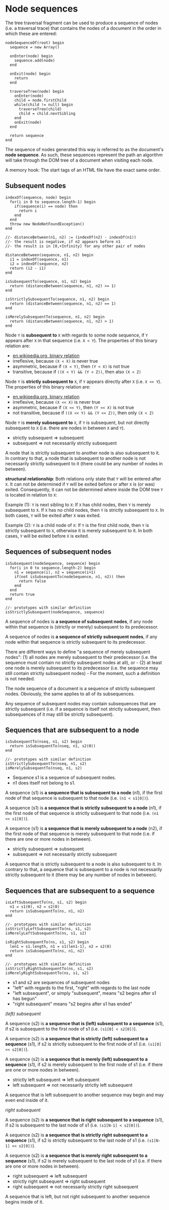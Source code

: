 
# Node sequences

The tree traversal fragment can be used to produce a sequence of nodes (i.e.
a traversal trace) that contains the nodes of a document in the order in which
these are entered:

```
nodeSequenceOf(root) begin
  sequence = new Array()

  onEnter(node) begin
    sequence.add(node)
  end

  onExit(node) begin
    return
  end

  traverseTree(node) begin
    onEnter(node)
    child = node.firstChild
    while(child != null) begin
      traverseTree(child)
      child = child.nextSibling
    end
    onExit(node)
  end

  return sequence
end
```

The sequence of nodes generated this way is referred to as the document's
**node sequence**. As such, these sequences represent the path an algorithm
will take through the DOM tree of a document when visiting each node.

A memory hook: The start tags of an HTML file have the exact same order.

<!-- ======================================================================= -->
## Subsequent nodes

```
indexOf(sequence, node) begin
  for(i in 0 to sequence.length-1) begin
    if(sequence(i) == node) then
      return i
    end
  end
  throw new NodeNotFoundException()
end

//- distanceBetween(n1, n2) := (indexOf(n2) - indexOf(n1))
//- the result is negative, if n2 appears before n1
//- the result is in [0,+Infinity] for any other pair of nodes

distanceBetween(sequence, n1, n2) begin
  i1 = indexOf(sequence, n1)
  i2 = indexOf(sequence, n2)
  return (i2 - i1)
end

isSubsequentTo(sequence, n1, n2) begin
  return (distanceBetween(sequence, n1, n2) >= 1)
end

isStrictlySubsequentTo(sequence, n1, n2) begin
  return (distanceBetween(sequence, n1, n2) == 1)
end

isMerelySubsequentTo(sequence, n1, n2) begin
  return (distanceBetween(sequence, n1, n2) > 1)
end
```

Node `Y` is **subsequent to** `X` with regards to some node sequence, if `Y`
appears after `X` in that sequence (i.e. `X < Y`). The properties of this
binary relation are:

* [en.wikipedia.org, binary relation](https://en.wikipedia.org/wiki/Binary_relation)
* irreflexive, because `(X < X)` is never true
* asymmetric, because if `(X < Y)`, then `(Y < X)` is not true
* transitive, because if `((X < Y) && (Y < Z))`, then also `(X < Z)`

Node `Y` is **strictly subsequent to** `X`, if `Y` appears directly after `X`
(i.e. `X << Y`). The properties of this binary relation are:

* [en.wikipedia.org, binary relation](https://en.wikipedia.org/wiki/Binary_relation)
* irreflexive, because `(X << X)` is never true
* asymmetric, because if `(X << Y)`, then `(Y << X)` is not true
* not transitive, because if `((X << Y) && (Y << Z))`, then only `(X < Z)`

Node `Y` is **merely subsequent to** `X`, if `Y` is subsequent, but not directly
subsequent to `X` (i.e. there are nodes in between `X` and `Y`).

* strictly subsequent => subsequent
* subsequent => not necessarily strictly subsequent

A node that is strictly subsequent to another node is also subsequent to it. In
contrary to that, a node that is subsequent to another node is not necessarily
strictly subsequent to it (there could be any number of nodes in between).

**structural relationship**: Both relations only state that `Y` will be entered
after `X`. It can not be determined if `Y` will be exited before or after `X`
is (or was) exited. Consequently, it can not be determined where inside the DOM
tree `Y` is located in relation to `X`:

Example (1): `Y` is next sibling to `X`: If `X` has child nodes, then `Y` is
merely subsequent to `X`. If `X` has no child nodes, then `Y` is strictly
subsequent to `X`. In both cases, `Y` will be exited after `X` was exited.

Example (2): `Y` is a child node of `X`: If `Y` is the first child node, then
`Y` is strictly subsequent to `X`, otherwise it is merely subsequent to it. In
both cases, `Y` will be exited before `X` is exited.

<!-- ======================================================================= -->
## Sequences of subsequent nodes

```
isSubsequent(nodeSequence, sequence) begin
  for(i in 0 to sequence.length-2) begin
    n1 = sequence(i), n2 = sequence(i+1)
    if(not isSubsequentTo(nodeSequence, n1, n2)) then
      return false
    end
  end
  return true
end

//- prototypes with similar definition
isStrictlySubsequent(nodeSequence, sequence)
```

A sequence of nodes is **a sequence of subsequent nodes**, if any node within
that sequence is (strictly or merely) subsequent to its predecessor.

A sequence of nodes is **a sequence of strictly subsequent nodes**, if any node
within that sequence is strictly subsequent to its predecessor.

There are different ways to define "a sequence of merely subsequent nodes":
(1) all nodes are merely subsequent to their predecessor (i.e. the sequence must
contain no strictly subsequent nodes at all), or -
(2) at least one node is merely subsequent to its predecessor (i.e. the sequence
may still contain strictly subsequent nodes) -
For the moment, such a definition is not needed.

The node sequence of a document is a sequence of strictly subsequent nodes.
Obviously, the same applies to all of its subsequences.

Any sequence of subsequent nodes may contain subsequences that are strictly
subsequent (i.e. if a sequence is itself not strictly subsequent, then
subsequences of it may still be strictly subsequent).

<!-- ======================================================================= -->
## Sequences that are subsequent to a node

```
isSubsequentTo(nseq, n1, s2) begin
  return isSubsequentTo(nseq, n1, s2(0))
end

//- prototypes with similar definition
isStrictlySubsequentTo(nseq, n1, s2)
isMerelySubsequentTo(nseq, n1, s2)
```

* Sequence s1 is a sequence of subsequent nodes.
* n1 does itself not belong to s1.

A sequence (s1) is **a sequence that is subsequent to a node** (n1),
if the first node of that sequence is subsequent to that node
(i.e. `(n1 < s1[0])`).

A sequence (s1) is **a sequence that is strictly subsequent to a node** (n1),
if the first node of that sequence is strictly subsequent to that node
(i.e. `(n1 << s1[0])`).

A sequence (s1) is **a sequence that is merely subsequent to a node** (n2),
if the first node of that sequence is merely subsequent to that node
(i.e. if there are one or more nodes in between).

* strictly subsequent => subsequent
* subsequent => not necessarily strictly subsequent

A sequence that is strictly subsequent to a node is also subsequent to it. In
contrary to that, a sequence that is subsequent to a node is not necessarily
strictly subsequent to it (there may be any number of nodes in between).

<!-- ======================================================================= -->
## Sequences that are subsequent to a sequence

```
isLeftSubsequentTo(ns, s1, s2) begin
  n1 = s1(0), n2 = s2(0)
  return isSubsequentTo(ns, n1, n2)
end

//- prototypes with similar definition
isStrictlyLeftSubsequentTo(ns, s1, s2)
isMerelyLeftSubsequentTo(ns, s1, s2)

isRightSubsequentTo(ns, s1, s2) begin
  len1 = s1.length, n1 = s1(len1-1), n2 = s2(0)
  return isSubsequentTo(ns, n1, n2)
end

//- prototypes with similar definition
isStrictlyRightSubsequentTo(ns, s1, s2)
isMerelyRightSubsequentTo(ns, s1, s2)
```

* s1 and s2 are sequences of subsequent nodes
* "left" with regards to the first, "right" with regards to the last node
* "left subsequent", or simply "subsequent", means "s2 begins after s1 has begun"
* "right subsequent" means "s2 begins after s1 has ended"

*(left) subsequent*

A sequence (s2) is **a sequence that is (left) subsequent
to a sequence** (s1), if s2 is subsequent to the first node of s1
(i.e. `(s1[0] < s2[0])`).

A sequence (s2) is **a sequence that is strictly (left) subsequent
to a sequence** (s1), if s2 is strictly subsequent to the first node of s1
(i.e. `(s1[0] << s2[0])`).

A sequence (s2) is **a sequence that is merely (left) subsequent
to a sequence** (s1), if s2 is merely subsequent to the first node of s1
(i.e. if there are one or more nodes in between).

* strictly left subsequent => left subsequent
* left subsequent => not necessarily strictly left subsequent

A sequence that is left subsequent to another sequence
may begin and may even end inside of it.

*right subsequent*

A sequence (s2) is **a sequence that is right subsequent
to a sequence** (s1), if s2 is subsequent to the last node of s1
(i.e. `(s1[N-1] < s2[0])`).

A sequence (s2) is **a sequence that is strictly right subsequent
to a sequence** (s1), if s2 is strictly subsequent to the last node of s1
(i.e. `(s1[N-1] << s2[0])`).

A sequence (s2) is **a sequence that is merely right subsequent
to a sequence** (s1), if s2 is merely subsequent to the last node of s1
(i.e. if there are one or more nodes in between).

* right subsequent => left subsequent
* strictly right subsequent => right subsequent
* right subsequent => not necessarily strictly right subsequent

A sequence that is left, but not right subsequent to another sequence
begins inside of it.
